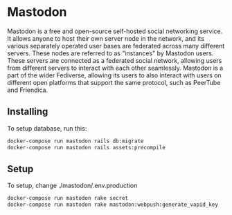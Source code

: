 # Mastodon

Mastodon is a free and open-source self-hosted social networking service. It
allows anyone to host their own server node in the network, and its various
separately operated user bases are federated across many different servers.
These nodes are referred to as "instances" by Mastodon users. These servers
are connected as a federated social network, allowing users from different
servers to interact with each other seamlessly. Mastodon is a part of the wider
Fediverse, allowing its users to also interact with users on different open
platforms that support the same protocol, such as PeerTube and Friendica.

## Installing
To setup database, run this:
```bash
docker-compose run mastodon rails db:migrate
docker-compose run mastodon rails assets:precompile
```

## Setup
To setup, change ./mastodon/.env.production
```bash
docker-compose run mastodon rake secret
docker-compose run mastodon rake mastodon:webpush:generate_vapid_key
```
